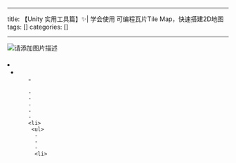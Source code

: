 
--- 
title:  【Unity 实用工具篇】✨| 学会使用 可编程瓦片Tile Map，快速搭建2D地图 
tags: []
categories: [] 

---
<img src="https://img-blog.csdnimg.cn/4ea0ad75b9c145e5ba7d219b7e425099.png" alt="请添加图片描述">



####  

  <li>
   <ul>
    <li>
     <ul>
      - 
     
    - 
    - 
    - 
    - 
    - 
    <li>
     <ul>
      - 
      - 
      - 
      <li>
     